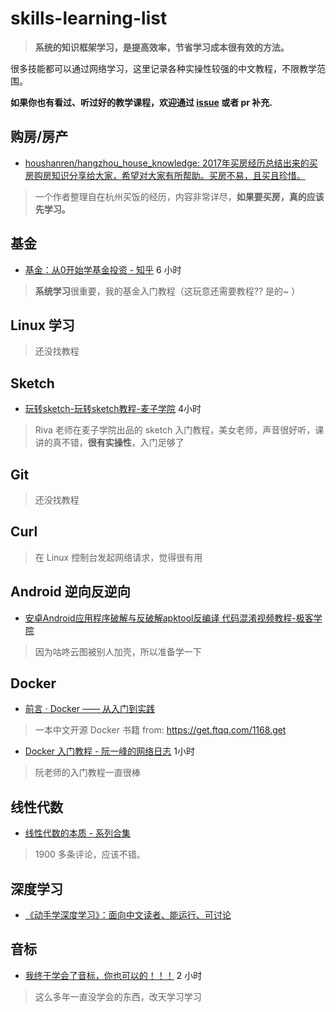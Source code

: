 # skills-learning-list

> **系统的知识框架学习，是提高效率，节省学习成本很有效的方法。**

很多技能都可以通过网络学习，这里记录各种实操性较强的中文教程，不限教学范围。

**如果你也有看过、听过好的教学课程，欢迎通过 [issue](https://github.com/maoruibin/skills-learning-list/issue) 或者 pr 补充.**

## 购房/房产
* [houshanren/hangzhou\_house\_knowledge: 2017年买房经历总结出来的买房购房知识分享给大家，希望对大家有所帮助。买房不易，且买且珍惜。](https://github.com/houshanren/hangzhou_house_knowledge)
> 一个作者整理自在杭州买饭的经历，内容非常详尽，**如果要买房，真的应该先学习。**

## 基金
* [基金：从0开始学基金投资 \- 知乎](https://zhuanlan.zhihu.com/fundslearning) 6 小时
> **系统学习**很重要，我的基金入门教程（这玩意还需要教程?? 是的~ ）

## Linux 学习
> 还没找教程

## Sketch
* [玩转sketch\-玩转sketch教程\-麦子学院](http://www.maiziedu.com/course/748/)   4小时
> Riva 老师在麦子学院出品的 sketch 入门教程，美女老师，声音很好听，课讲的真不错，**很有实操性**，入门足够了

## Git
> 还没找教程

## Curl
> 在 Linux 控制台发起网络请求，觉得很有用

## Android 逆向反逆向
* [安卓Android应用程序破解与反破解apktool反编译 代码混淆视频教程\-极客学院](https://www.jikexueyuan.com/course/84.html)
> 因为咕咚云图被别人加壳，所以准备学一下

## Docker 
* [前言 · Docker —— 从入门到实践](https://yeasy.gitbooks.io/docker_practice/content/)
> 一本中文开源 Docker 书籍 from: https://get.ftqq.com/1168.get

* [Docker 入门教程 \- 阮一峰的网络日志](http://www.ruanyifeng.com/blog/2018/02/docker-tutorial.html) 1小时
> 阮老师的入门教程一直很棒

## 线性代数
* [线性代数的本质 - 系列合集](https://www.bilibili.com/video/av6731067)
> 1900 多条评论，应该不错。

## 深度学习
* [《动手学深度学习》：面向中文读者、能运行、可讨论](https://zh.d2l.ai/index.html)

## 音标
* [我终于学会了音标，你也可以的！！！](https://mp.weixin.qq.com/s/U9ez29vqiKXQtoCKXEyKtQ) 2 小时
> 这么多年一直没学会的东西，改天学习学习


